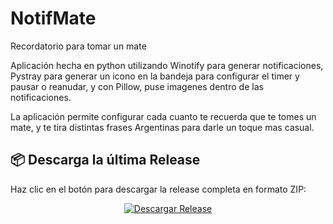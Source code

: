 # NotifMate
Recordatorio para tomar un mate

Aplicación hecha en python utilizando Winotify para generar notificaciones, Pystray para generar un icono en la bandeja para configurar el timer y pausar o reanudar, y con Pillow, puse imagenes dentro de las notificaciones.

La aplicación permite configurar cada cuanto te recuerda que te tomes un mate, y te tira distintas frases Argentinas para darle un toque mas casual.

## 📦 Descarga la última Release

Haz clic en el botón para descargar la release completa en formato ZIP:

<p align="center">
  <a href="[https://github.com/Jota3DArt/NotifMate/releases/download/RecordatorioMate/AvisoMate.rar]" target="_blank">
    <img src="https://img.shields.io/badge/Descargar%20Release-💾-blue?style=for-the-badge" alt="Descargar Release">
  </a>
</p>

